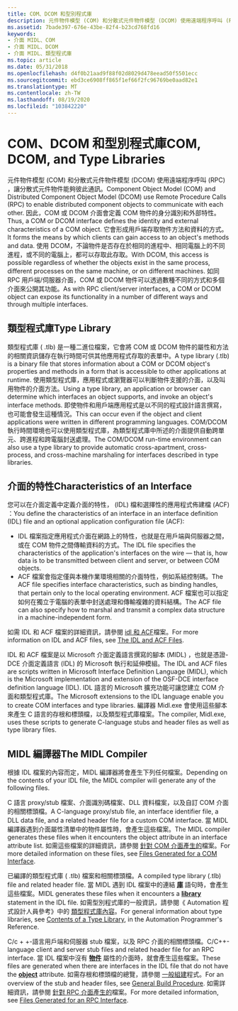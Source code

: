 ```yaml
---
title: COM、DCOM 和型別程式庫
description: 元件物件模型 (COM) 和分散式元件物件模型 (DCOM) 使用遠端程序呼叫 (RPC) ，讓分散式元件物件能夠彼此通訊。
ms.assetid: 7bade397-676e-43be-82f4-b23cd768fd16
keywords:
- 介面 MIDL、COM
- 介面 MIDL、DCOM
- 介面 MIDL、類型程式庫
ms.topic: article
ms.date: 05/31/2018
ms.openlocfilehash: d4f0b21aad9f88f02d8029d478eead50f5501ecc
ms.sourcegitcommit: ebd3ce6908ff865f1ef66f2fc96769be0aad82e1
ms.translationtype: MT
ms.contentlocale: zh-TW
ms.lasthandoff: 08/19/2020
ms.locfileid: "103842220"
---
```

# <a name="com-dcom-and-type-libraries"></a><span data-ttu-id="df3ff-106">COM、DCOM 和型別程式庫</span><span class="sxs-lookup"><span data-stu-id="df3ff-106">COM, DCOM, and Type Libraries</span></span>

<span data-ttu-id="df3ff-107">元件物件模型 (COM) 和分散式元件物件模型 (DCOM) 使用遠端程序呼叫 (RPC) ，讓分散式元件物件能夠彼此通訊。</span><span class="sxs-lookup"><span data-stu-id="df3ff-107">Component Object Model (COM) and Distributed Component Object Model (DCOM) use Remote Procedure Calls (RPC) to enable distributed component objects to communicate with each other.</span></span> <span data-ttu-id="df3ff-108">因此，COM 或 DCOM 介面會定義 COM 物件的身分識別和外部特性。</span><span class="sxs-lookup"><span data-stu-id="df3ff-108">Thus, a COM or DCOM interface defines the identity and external characteristics of a COM object.</span></span> <span data-ttu-id="df3ff-109">它會形成用戶端存取物件方法和資料的方式。</span><span class="sxs-lookup"><span data-stu-id="df3ff-109">It forms the means by which clients can gain access to an object's methods and data.</span></span> <span data-ttu-id="df3ff-110">使用 DCOM，不論物件是否存在於相同的進程中、相同電腦上的不同進程，或不同的電腦上，都可以存取此存取。</span><span class="sxs-lookup"><span data-stu-id="df3ff-110">With DCOM, this access is possible regardless of whether the objects exist in the same process, different processes on the same machine, or on different machines.</span></span> <span data-ttu-id="df3ff-111">如同 RPC 用戶端/伺服器介面，COM 或 DCOM 物件可以透過數種不同的方式和多個介面來公開其功能。</span><span class="sxs-lookup"><span data-stu-id="df3ff-111">As with RPC client/server interfaces, a COM or DCOM object can expose its functionality in a number of different ways and through multiple interfaces.</span></span>

## <a name="type-library"></a><span data-ttu-id="df3ff-112">類型程式庫</span><span class="sxs-lookup"><span data-stu-id="df3ff-112">Type Library</span></span>

<span data-ttu-id="df3ff-113">類型程式庫 ( .tlb) 是一種二進位檔案，它會將 COM 或 DCOM 物件的屬性和方法的相關資訊儲存在執行時間可供其他應用程式存取的表單中。</span><span class="sxs-lookup"><span data-stu-id="df3ff-113">A type library (.tlb) is a binary file that stores information about a COM or DCOM object's properties and methods in a form that is accessible to other applications at runtime.</span></span> <span data-ttu-id="df3ff-114">使用類型程式庫，應用程式或瀏覽器可以判斷物件支援的介面，以及叫用物件的介面方法。</span><span class="sxs-lookup"><span data-stu-id="df3ff-114">Using a type library, an application or browser can determine which interfaces an object supports, and invoke an object's interface methods.</span></span> <span data-ttu-id="df3ff-115">即使物件和用戶端應用程式是以不同的程式設計語言撰寫，也可能會發生這種情況。</span><span class="sxs-lookup"><span data-stu-id="df3ff-115">This can occur even if the object and client applications were written in different programming languages.</span></span> <span data-ttu-id="df3ff-116">COM/DCOM 執行時間環境也可以使用類型程式庫，為類型程式庫中所述的介面提供自動跨單元、跨進程和跨電腦封送處理。</span><span class="sxs-lookup"><span data-stu-id="df3ff-116">The COM/DCOM run-time environment can also use a type library to provide automatic cross-apartment, cross-process, and cross-machine marshaling for interfaces described in type libraries.</span></span>

## <a name="characteristics-of-an-interface"></a><span data-ttu-id="df3ff-117">介面的特性</span><span class="sxs-lookup"><span data-stu-id="df3ff-117">Characteristics of an Interface</span></span>

<span data-ttu-id="df3ff-118">您可以在介面定義中定義介面的特性， (IDL) 檔和選擇性的應用程式佈建檔 (ACF) ：</span><span class="sxs-lookup"><span data-stu-id="df3ff-118">You define the characteristics of an interface in an interface definition (IDL) file and an optional application configuration file (ACF):</span></span>

-   <span data-ttu-id="df3ff-119">IDL 檔案指定應用程式介面在網路上的特性，也就是在用戶端與伺服器之間，或在 COM 物件之間傳輸資料的方式。</span><span class="sxs-lookup"><span data-stu-id="df3ff-119">The IDL file specifies the characteristics of the application's interfaces on the wire — that is, how data is to be transmitted between client and server, or between COM objects.</span></span>
-   <span data-ttu-id="df3ff-120">ACF 檔案會指定僅與本機作業環境相關的介面特性，例如系結控制碼。</span><span class="sxs-lookup"><span data-stu-id="df3ff-120">The ACF file specifies interface characteristics, such as binding handles, that pertain only to the local operating environment.</span></span> <span data-ttu-id="df3ff-121">ACF 檔案也可以指定如何在獨立于電腦的表單中封送處理和傳輸複雜的資料結構。</span><span class="sxs-lookup"><span data-stu-id="df3ff-121">The ACF file can also specify how to marshal and transmit a complex data structure in a machine-independent form.</span></span>

<span data-ttu-id="df3ff-122">如需 IDL 和 ACF 檔案的詳細資訊，請參閱 [idl 和 ACF](/windows/desktop/Rpc/the-idl-and-acf-files)檔案。</span><span class="sxs-lookup"><span data-stu-id="df3ff-122">For more information on IDL and ACF files, see [The IDL and ACF Files](/windows/desktop/Rpc/the-idl-and-acf-files).</span></span>

<span data-ttu-id="df3ff-123">IDL 和 ACF 檔案是以 Microsoft 介面定義語言撰寫的腳本 (MIDL) ，也就是憑證-DCE 介面定義語言 (IDL) 的 Microsoft 執行和延伸模組。</span><span class="sxs-lookup"><span data-stu-id="df3ff-123">The IDL and ACF files are scripts written in Microsoft Interface Definition Language (MIDL), which is the Microsoft implementation and extension of the OSF-DCE interface definition language (IDL).</span></span> <span data-ttu-id="df3ff-124">IDL 語言的 Microsoft 擴充功能可讓您建立 COM 介面和類型程式庫。</span><span class="sxs-lookup"><span data-stu-id="df3ff-124">The Microsoft extensions to the IDL language enable you to create COM interfaces and type libraries.</span></span> <span data-ttu-id="df3ff-125">編譯器 Midl.exe 會使用這些腳本來產生 C 語言的存根和標頭檔，以及類型程式庫檔案。</span><span class="sxs-lookup"><span data-stu-id="df3ff-125">The compiler, Midl.exe, uses these scripts to generate C-language stubs and header files as well as type library files.</span></span>

## <a name="the-midl-compiler"></a><span data-ttu-id="df3ff-126">MIDL 編譯器</span><span class="sxs-lookup"><span data-stu-id="df3ff-126">The MIDL Compiler</span></span>

<span data-ttu-id="df3ff-127">根據 IDL 檔案的內容而定，MIDL 編譯器將會產生下列任何檔案。</span><span class="sxs-lookup"><span data-stu-id="df3ff-127">Depending on the contents of your IDL file, the MIDL compiler will generate any of the following files.</span></span>

<span data-ttu-id="df3ff-128">C 語言 proxy/stub 檔案、介面識別碼檔案、DLL 資料檔案，以及自訂 COM 介面的相關標頭檔。</span><span class="sxs-lookup"><span data-stu-id="df3ff-128">A C-language proxy/stub file, an interface identifier file, a DLL data file, and a related header file for a custom COM interface.</span></span> <span data-ttu-id="df3ff-129">當 MIDL 編譯器遇到介面屬性清單中的物件屬性時，會產生這些檔案。</span><span class="sxs-lookup"><span data-stu-id="df3ff-129">The MIDL compiler generates these files when it encounters the object attribute in an interface attribute list.</span></span> <span data-ttu-id="df3ff-130">如需這些檔案的詳細資訊，請參閱 [針對 COM 介面產生的](files-generated-for-a-com-interface.md)檔案。</span><span class="sxs-lookup"><span data-stu-id="df3ff-130">For more detailed information on these files, see [Files Generated for a COM Interface](files-generated-for-a-com-interface.md).</span></span>

<span data-ttu-id="df3ff-131">已編譯的類型程式庫 ( .tlb) 檔案和相關標頭檔。</span><span class="sxs-lookup"><span data-stu-id="df3ff-131">A compiled type library (.tlb) file and related header file.</span></span> <span data-ttu-id="df3ff-132">當 MIDL 遇到 IDL 檔案中的連結 [**庫**](library.md) 語句時，會產生這些檔案。</span><span class="sxs-lookup"><span data-stu-id="df3ff-132">MIDL generates these files when it encounters a [**library**](library.md) statement in the IDL file.</span></span> <span data-ttu-id="df3ff-133">如需型別程式庫的一般資訊，請參閱《 Automation 程式設計人員參考》中的 [類型程式庫內容](/previous-versions/windows/desktop/automat/contents-of-a-type-library)。</span><span class="sxs-lookup"><span data-stu-id="df3ff-133">For general information about type libraries, see [Contents of a Type Library](/previous-versions/windows/desktop/automat/contents-of-a-type-library), in the Automation Programmer's Reference.</span></span>

<span data-ttu-id="df3ff-134">C/c + +-語言用戶端和伺服器 stub 檔案，以及 RPC 介面的相關標頭檔。</span><span class="sxs-lookup"><span data-stu-id="df3ff-134">C/C++-language client and server stub files and related header file for an RPC interface.</span></span> <span data-ttu-id="df3ff-135">當 IDL 檔案中沒有 [**物件**](object.md) 屬性的介面時，就會產生這些檔案。</span><span class="sxs-lookup"><span data-stu-id="df3ff-135">These files are generated when there are interfaces in the IDL file that do not have the [**object**](object.md) attribute.</span></span> <span data-ttu-id="df3ff-136">如需存根和標頭檔的總覽，請參閱 [一般組建](/windows/desktop/Rpc/general-build-procedure)程式。</span><span class="sxs-lookup"><span data-stu-id="df3ff-136">For an overview of the stub and header files, see [General Build Procedure](/windows/desktop/Rpc/general-build-procedure).</span></span> <span data-ttu-id="df3ff-137">如需詳細資訊，請參閱 [針對 RPC 介面產生的](files-generated-for-an-rpc-interface.md)檔案。</span><span class="sxs-lookup"><span data-stu-id="df3ff-137">For more detailed information, see [Files Generated for an RPC Interface](files-generated-for-an-rpc-interface.md).</span></span>

 

 